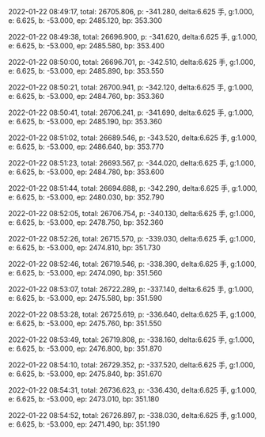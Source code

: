2022-01-22 08:49:17, total: 26705.806, p: -341.280, delta:6.625 手, g:1.000, e: 6.625, b: -53.000, ep: 2485.120, bp: 353.300

2022-01-22 08:49:38, total: 26696.900, p: -341.620, delta:6.625 手, g:1.000, e: 6.625, b: -53.000, ep: 2485.580, bp: 353.400

2022-01-22 08:50:00, total: 26696.701, p: -342.510, delta:6.625 手, g:1.000, e: 6.625, b: -53.000, ep: 2485.890, bp: 353.550

2022-01-22 08:50:21, total: 26700.941, p: -342.120, delta:6.625 手, g:1.000, e: 6.625, b: -53.000, ep: 2484.760, bp: 353.360

2022-01-22 08:50:41, total: 26706.241, p: -341.690, delta:6.625 手, g:1.000, e: 6.625, b: -53.000, ep: 2485.190, bp: 353.360

2022-01-22 08:51:02, total: 26689.546, p: -343.520, delta:6.625 手, g:1.000, e: 6.625, b: -53.000, ep: 2486.640, bp: 353.770

2022-01-22 08:51:23, total: 26693.567, p: -344.020, delta:6.625 手, g:1.000, e: 6.625, b: -53.000, ep: 2484.780, bp: 353.600

2022-01-22 08:51:44, total: 26694.688, p: -342.290, delta:6.625 手, g:1.000, e: 6.625, b: -53.000, ep: 2480.030, bp: 352.790

2022-01-22 08:52:05, total: 26706.754, p: -340.130, delta:6.625 手, g:1.000, e: 6.625, b: -53.000, ep: 2478.750, bp: 352.360

2022-01-22 08:52:26, total: 26715.570, p: -339.030, delta:6.625 手, g:1.000, e: 6.625, b: -53.000, ep: 2474.810, bp: 351.730

2022-01-22 08:52:46, total: 26719.546, p: -338.390, delta:6.625 手, g:1.000, e: 6.625, b: -53.000, ep: 2474.090, bp: 351.560

2022-01-22 08:53:07, total: 26722.289, p: -337.140, delta:6.625 手, g:1.000, e: 6.625, b: -53.000, ep: 2475.580, bp: 351.590

2022-01-22 08:53:28, total: 26725.619, p: -336.640, delta:6.625 手, g:1.000, e: 6.625, b: -53.000, ep: 2475.760, bp: 351.550

2022-01-22 08:53:49, total: 26719.808, p: -338.160, delta:6.625 手, g:1.000, e: 6.625, b: -53.000, ep: 2476.800, bp: 351.870

2022-01-22 08:54:10, total: 26729.352, p: -337.520, delta:6.625 手, g:1.000, e: 6.625, b: -53.000, ep: 2475.840, bp: 351.670

2022-01-22 08:54:31, total: 26736.623, p: -336.430, delta:6.625 手, g:1.000, e: 6.625, b: -53.000, ep: 2473.010, bp: 351.180

2022-01-22 08:54:52, total: 26726.897, p: -338.030, delta:6.625 手, g:1.000, e: 6.625, b: -53.000, ep: 2471.490, bp: 351.190